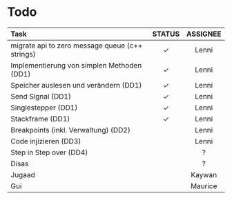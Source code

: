 # Todo

| Task | STATUS | ASSIGNEE |
|:---|:---:|:---:|
migrate api to zero message queue (c++ strings) | ✓ | Lenni
Implementierung von simplen Methoden (DD1)| ✓ | Lenni
Speicher auslesen und verändern (DD1)| ✓ | Lenni
Send Signal (DD1)| ✓ | Lenni
Singlestepper (DD1)| ✓ | Lenni
Stackframe (DD1) | ✓ | Lenni
Breakpoints (inkl. Verwaltung) (DD2) | | Lenni
Code injizieren (DD3) | | Lenni
Step in Step over (DD4)| | ?
Disas | | ? 
Jugaad | | Kaywan
Gui | | Maurice
